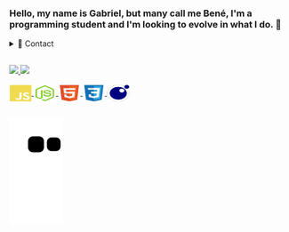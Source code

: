 
### Hello, my name is Gabriel, but many call me Bené, I'm a programming student and I'm looking to evolve in what I do. 👾

<details>
  <summary>💬 Contact</summary>
   </br>    <img align="left" alt="Discord" target="_blank" width="25px" src="https://raw.githubusercontent.com/anuraghazra/anuraghazra/master/assets/discord-round.svg"/>
  <string>Bené#3292</string>
</details>

##

<div align="left">
  <a href="https://github.com/Benerlk">
  <img height="170em" src="https://github-readme-stats.vercel.app/api?username=Benerlk&show_icons=true&theme=tokyonight&include_all_commits=true&count_private=true"/>
  <img height="180em" src="https://github-readme-stats.vercel.app/api/top-langs/?username=Benerlk&layout=compact&langs_count=7&theme=tokyonight"/>
</div>

<div style="display: inline_block"><br>
  <img align="center" alt="Bene-Js" height="30" width="40" src="https://raw.githubusercontent.com/devicons/devicon/master/icons/javascript/javascript-plain.svg">
  <img align="center" alt="Bene-NodeJs" height="30" width="40" src="https://raw.githubusercontent.com/devicons/devicon/master/icons/nodejs/nodejs-original.svg">
  <img align="center" alt="Bene-HTML" height="30" width="40" src="https://raw.githubusercontent.com/devicons/devicon/master/icons/html5/html5-original.svg">
  <img align="center" alt="Bene-CSS" height="30" width="40" src="https://raw.githubusercontent.com/devicons/devicon/master/icons/css3/css3-original.svg">
  <img align="center" alt="Bene-LUA" height="30" width="40" src="https://raw.githubusercontent.com/devicons/devicon/master/icons/lua/lua-original.svg">
</div>

##

  ![Snake animation](https://github.com/Benerlk/Benerlk/blob/output/github-contribution-grid-snake.svg)
  
  

